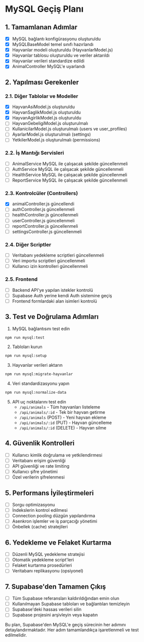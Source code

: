 # MySQL Geçiş Planı

## 1. Tamamlanan Adımlar

- [x] MySQL bağlantı konfigürasyonu oluşturuldu
- [x] MySQLBaseModel temel sınıfı hazırlandı
- [x] Hayvanlar modeli oluşturuldu (HayvanlarModel.js)
- [x] Hayvanlar tablosu oluşturuldu ve veriler aktarıldı
- [x] Hayvanlar verileri standardize edildi
- [x] AnimalController MySQL'e uyarlandı

## 2. Yapılması Gerekenler

### 2.1. Diğer Tablolar ve Modeller
- [x] HayvanAsiModel.js oluşturuldu
- [x] HayvanSaglikModel.js oluşturuldu
- [x] HayvanAgirlikModel.js oluşturuldu
- [ ] HayvanGebeligiModel.js oluşturulmalı
- [ ] KullanicilarModel.js oluşturulmalı (users ve user_profiles)
- [ ] AyarlarModel.js oluşturulmalı (settings)
- [ ] YetkilerModel.js oluşturulmalı (permissions)

### 2.2. İş Mantığı Servisleri
- [ ] AnimalService MySQL ile çalışacak şekilde güncellenmeli
- [ ] AuthService MySQL ile çalışacak şekilde güncellenmeli
- [ ] HealthService MySQL ile çalışacak şekilde güncellenmeli
- [ ] ReportService MySQL ile çalışacak şekilde güncellenmeli

### 2.3. Kontrolcüler (Controllers)
- [x] animalController.js güncellendi
- [ ] authController.js güncellenmeli
- [ ] healthController.js güncellenmeli
- [ ] userController.js güncellenmeli
- [ ] reportController.js güncellenmeli
- [ ] settingsController.js güncellenmeli

### 2.4. Diğer Scriptler
- [ ] Veritabanı yedekleme scriptleri güncellenmeli
- [ ] Veri importu scriptleri güncellenmeli
- [ ] Kullanıcı izin kontrolleri güncellenmeli

### 2.5. Frontend
- [ ] Backend API'ye yapılan istekler kontrolü
- [ ] Supabase Auth yerine kendi Auth sistemine geçiş
- [ ] Frontend formlardaki alan isimleri kontrolü

## 3. Test ve Doğrulama Adımları

1. MySQL bağlantısını test edin
```bash
npm run mysql:test
```

2. Tabloları kurun
```bash
npm run mysql:setup
```

3. Hayvanlar verileri aktarın
```bash
npm run mysql:migrate-hayvanlar
```

4. Veri standardizasyonu yapın
```bash
npm run mysql:normalize-data
```

5. API uç noktalarını test edin
   - `/api/animals` - Tüm hayvanları listeleme
   - `/api/animals/:id` - Tek bir hayvan getirme
   - `/api/animals` (POST) - Yeni hayvan ekleme
   - `/api/animals/:id` (PUT) - Hayvan güncelleme
   - `/api/animals/:id` (DELETE) - Hayvan silme

## 4. Güvenlik Kontrolleri

- [ ] Kullanıcı kimlik doğrulama ve yetkilendirmesi
- [ ] Veritabanı erişim güvenliği
- [ ] API güvenliği ve rate limiting
- [ ] Kullanıcı şifre yönetimi
- [ ] Özel verilerin şifrelenmesi

## 5. Performans İyileştirmeleri

- [ ] Sorgu optimizasyonu
- [ ] İndekslerin kontrol edilmesi
- [ ] Connection pooling düzgün yapılandırma
- [ ] Asenkron işlemler ve iş parçacığı yönetimi
- [ ] Önbellek (cache) stratejileri

## 6. Yedekleme ve Felaket Kurtarma

- [ ] Düzenli MySQL yedekleme stratejisi
- [ ] Otomatik yedekleme script'leri
- [ ] Felaket kurtarma prosedürleri
- [ ] Veritabanı replikasyonu (opsiyonel)

## 7. Supabase'den Tamamen Çıkış

- [ ] Tüm Supabase referansları kaldırıldığından emin olun
- [ ] Kullanılmayan Supabase tabloları ve bağlantıları temizleyin
- [ ] Supabase'deki hassas verileri silin
- [ ] Supabase projesini arşivleyin veya kapatın

Bu plan, Supabase'den MySQL'e geçiş sürecinin her adımını detaylandırmaktadır. Her adım tamamlandıkça işaretlenmeli ve test edilmelidir. 